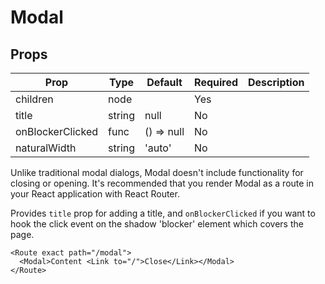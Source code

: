 Modal
=====


Props
-----

Prop                  | Type     | Default                   | Required | Description
--------------------- | -------- | ------------------------- | -------- | -----------
children|node||Yes|
title|string|null|No|
onBlockerClicked|func|() => null|No|
naturalWidth|string|'auto'|No|

Unlike traditional modal dialogs, Modal doesn't include functionality for closing or opening. It's recommended that you render Modal as a route in your React application with React Router.

Provides `title` prop for adding a title, and `onBlockerClicked` if you want to hook the click event on the shadow 'blocker' element which covers the page.

```
<Route exact path="/modal">
  <Modal>Content <Link to="/">Close</Link></Modal>
</Route>
```

